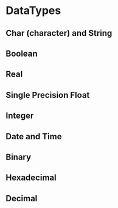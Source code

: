 # DataTypes

## Char (character) and String

## Boolean

## Real

## Single Precision Float

## Integer

## Date and Time

## Binary

## Hexadecimal

## Decimal